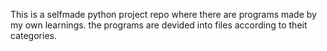 This is a selfmade python project repo where there are programs made by my own learnings.
the programs are devided into files according to theit categories.
